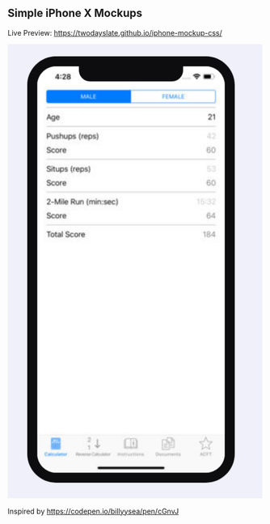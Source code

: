 ## Simple iPhone X Mockups

Live Preview: https://twodayslate.github.io/iphone-mockup-css/

![Preview](/preview.png)

Inspired by https://codepen.io/billyysea/pen/cGnvJ